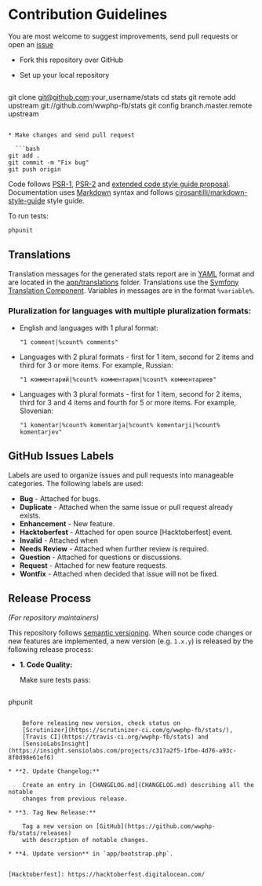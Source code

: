 # Contribution Guidelines

You are most welcome to suggest improvements, send pull requests or open an
[issue](https://github.com/wwphp-fb/stats/issues)

* Fork this repository over GitHub
* Set up your local repository

  ```bash
git clone git@github.com:your_username/stats
cd stats
git remote add upstream git://github.com/wwphp-fb/stats
git config branch.master.remote upstream
```

* Make changes and send pull request

  ```bash
git add .
git commit -m "Fix bug"
git push origin
```

Code follows [PSR-1](http://php-fig.org/psr/psr-1/), [PSR-2](www.php-fig.org/psr/psr-2/)
and [extended code style guide proposal](https://github.com/php-fig/fig-standards/blob/master/proposed/extended-coding-style-guide.md).
Documentation uses [Markdown](https://daringfireball.net/projects/markdown/)
syntax and follows [cirosantilli/markdown-style-guide](http://www.cirosantilli.com/markdown-style-guide/)
style guide.

To run tests:

```bash
phpunit
```

## Translations

Translation messages for the generated stats report are in [YAML](http://yaml.org/)
format and are located in the [app/translations](app/translations) folder.
Translations use the
[Symfony Translation Component](http://symfony.com/doc/current/components/translation.html).
Variables in messages are in the format `%variable%`.

### Pluralization for languages with multiple pluralization formats:

* English and languages with 1 plural format:

  `"1 comment|%count% comments"`

* Languages with 2 plural formats - first for 1 item, second for 2 items and third
  for 3 or more items. For example, Russian:

  `"1 комментарий|%count% комментария|%count% комментариев"`

* Languages with 3 plural formats - first for 1 item, second for 2 items, third
  for 3 and 4 items and fourth for 5 or more items. For example, Slovenian:

  `"1 komentar|%count% komentarja|%count% komentarji|%count% komentarjev"`

## GitHub Issues Labels

Labels are used to organize issues and pull requests into manageable categories.
The following labels are used:

* **Bug** - Attached for bugs.
* **Duplicate** - Attached when the same issue or pull request already exists.
* **Enhancement** - New feature.
* **Hacktoberfest** - Attached for open source [Hacktoberfest] event.
* **Invalid** - Attached when
* **Needs Review** - Attached when further review is required.
* **Question** - Attached for questions or discussions.
* **Request** - Attached for new feature requests.
* **Wontfix** - Attached when decided that issue will not be fixed.

## Release Process

*(For repository maintainers)*

This repository follows [semantic versioning](http://semver.org). When source
code changes or new features are implemented, a new version (e.g. `1.x.y`) is
released by the following release process:

* **1. Code Quality:**

    Make sure tests pass:
  ```bash
phpunit
```

    Before releasing new version, check status on
    [Scrutinizer](https://scrutinizer-ci.com/g/wwphp-fb/stats/),
    [Travis CI](https://travis-ci.org/wwphp-fb/stats) and
    [SensioLabsInsight](https://insight.sensiolabs.com/projects/c317a2f5-1fbe-4d76-a93c-8f0d98e61ef6)

* **2. Update Changelog:**

    Create an entry in [CHANGELOG.md](CHANGELOG.md) describing all the notable
    changes from previous release.

* **3. Tag New Release:**

    Tag a new version on [GitHub](https://github.com/wwphp-fb/stats/releases)
    with description of notable changes.

* **4. Update version** in `app/bootstrap.php`.


[Hacktoberfest]: https://hacktoberfest.digitalocean.com/
